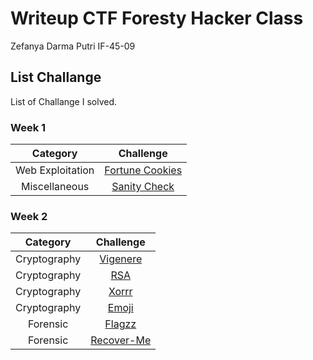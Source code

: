 # Writeup CTF Foresty Hacker Class
Zefanya Darma Putri
IF-45-09

## List Challange
List of Challange I solved.

### Week 1
|Category|Challenge|
|:------:|:-------:|
| Web Exploitation | [Fortune Cookies](https://github.com/Valcar-ies/Writeup-CTF-Foresty-Hacker-Class/tree/e239f92ff897106e2d424d22add1d24be4b65e64/Fortune%20Cookies)|
| Miscellaneous | [Sanity Check](https://github.com/Valcar-ies/Writeup-CTF-Foresty-Hacker-Class/blob/553966c6d2cf514c500fb17feebdddce22d18dab/Miscellaneous/README.md)|

### Week 2
|Category|Challenge|
|:------:|:-------:|
| Cryptography | [Vigenere](https://github.com/Valcar-ies/Writeup-CTF-Foresty-Hacker-Class/blob/main/Cryptography/Vigenere.md)|
| Cryptography | [RSA](https://github.com/Valcar-ies/Writeup-CTF-Foresty-Hacker-Class/blob/main/Cryptography/RSA.md)|
| Cryptography | [Xorrr](https://github.com/Valcar-ies/Writeup-CTF-Foresty-Hacker-Class/blob/main/Cryptography/Xorr.md)|
| Cryptography | [Emoji](https://github.com/Valcar-ies/Writeup-CTF-Foresty-Hacker-Class/blob/main/Cryptography/Emoji.md)|
| Forensic | [Flagzz](https://github.com/Valcar-ies/Writeup-CTF-Foresty-Hacker-Class/blob/main/Forensic/Flagzz.md) |
| Forensic | [Recover-Me](https://github.com/Valcar-ies/Writeup-CTF-Foresty-Hacker-Class/blob/main/Forensic/Recover-Me.md) |

